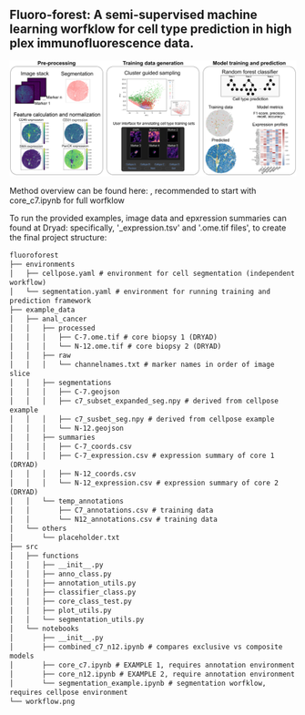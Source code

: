 ## Fluoro-forest: A semi-supervised machine learning worfklow for cell type prediction in high plex immunofluorescence data.


<div align="center">
  <img src="method_workflow.png" alt = "fluoroforest workflow" width="800">
</div>

Method overview can be found here:  , recommended to start with core_c7.ipynb for full worfklow

To run the provided examples, image data and epxression summaries can found at Dryad: 
specifically, '_expression.tsv' and '.ome.tif files', to create the final project structure:

```
fluoroforest
├── environments
│   ├── cellpose.yaml # environment for cell segmentation (independent workflow)
│   └── segmentation.yaml # environment for running training and prediction framework
├── example_data
│   ├── anal_cancer
│   │   ├── processed
│   │   │   ├── C-7.ome.tif # core biopsy 1 (DRYAD)
│   │   │   └── N-12.ome.tif # core biopsy 2 (DRYAD)
│   │   ├── raw
│   │   │   └── channelnames.txt # marker names in order of image slice
│   │   ├── segmentations
│   │   │   ├── C-7.geojson
│   │   │   ├── c7_subset_expanded_seg.npy # derived from cellpose example
│   │   │   ├── c7_susbet_seg.npy # derived from cellpose example
│   │   │   └── N-12.geojson
│   │   ├── summaries
│   │   │   ├── C-7_coords.csv
│   │   │   ├── C-7_expression.csv # expression summary of core 1 (DRYAD)
│   │   │   ├── N-12_coords.csv
│   │   │   └── N-12_expression.csv # expression summary of core 2 (DRYAD)
│   │   └── temp_annotations
│   │       ├── C7_annotations.csv # training data
│   │       └── N12_annotations.csv # training data
│   └── others
│       └── placeholder.txt
├── src
│   ├── functions
│   │   ├── __init__.py
│   │   ├── anno_class.py
│   │   ├── annotation_utils.py
│   │   ├── classifier_class.py
│   │   ├── core_class_test.py
│   │   ├── plot_utils.py
│   │   └── segmentation_utils.py
│   └── notebooks
│       ├── __init__.py
│       ├── combined_c7_n12.ipynb # compares exclusive vs composite models
│       ├── core_c7.ipynb # EXAMPLE 1, requires annotation environment
│       ├── core_n12.ipynb # EXAMPLE 2, require annotation environment
│       └── segmentation_example.ipynb # segmentation worfklow, requires cellpose environment
└── workflow.png
```

